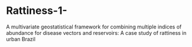 # Rattiness-1-
A multivariate geostatistical framework for combining multiple indices of abundance for disease vectors and reservoirs: A case study of rattiness in urban Brazil 
